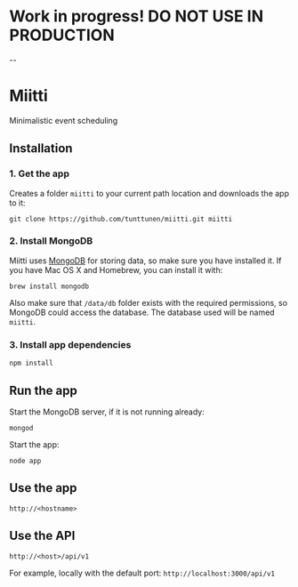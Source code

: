 # Work in progress! DO NOT USE IN PRODUCTION

--

# Miitti

Minimalistic event scheduling

## Installation

### 1. Get the app

Creates a folder `miitti` to your current path location and downloads the app to it:
```
git clone https://github.com/tunttunen/miitti.git miitti
```

### 2. Install MongoDB

Miitti uses [MongoDB](http://docs.mongodb.org/manual/installation/) for storing data, so make sure you have installed it. If you have Mac OS X and Homebrew, you can install it with:
```
brew install mongodb
```

Also make sure that `/data/db` folder exists with the required permissions, so MongoDB could access the database. The database used will be named `miitti`.

### 3. Install app dependencies

```
npm install
```

## Run the app

Start the MongoDB server, if it is not running already:
```
mongod
```

Start the app:
```
node app
```

## Use the app
```
http://<hostname>
```


## Use the API

```
http://<host>/api/v1
```

For example, locally with the default port: `http://localhost:3000/api/v1`
